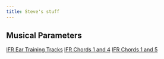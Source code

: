 ```yaml
---
title: Steve's stuff
---
```


## Musical Parameters

[IFR Ear Training Tracks](https://parameters.musicpracticetools.net/?file=/examples/IFR-Ear-Training-Tracks-Media.yaml&mediaRoot=d3rl7arpgnbsx6.cloudfront.net/et1_mp3)
[IFR Chords 1 and 4](https://parameters.musicpracticetools.net/?file=https://blog.fullmeasure.uk/steves/IFR-Chords-1-and-4-Media.yaml&mediaRoot=d3rl7arpgnbsx6.cloudfront.net/rc1_mp3)
[IFR Chords 1 and 5](https://parameters.musicpracticetools.net/?file=https://blog.fullmeasure.uk/steves/IFR-Chords-1-and-5-Media.yaml&mediaRoot=d3rl7arpgnbsx6.cloudfront.net/rc1_mp3)
